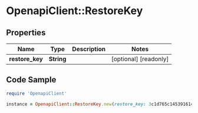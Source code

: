 # OpenapiClient::RestoreKey

## Properties

Name | Type | Description | Notes
------------ | ------------- | ------------- | -------------
**restore_key** | **String** |  | [optional] [readonly] 

## Code Sample

```ruby
require 'OpenapiClient'

instance = OpenapiClient::RestoreKey.new(restore_key: 3c1d765c1453916143e517bfc27b57ace3da693c)
```


